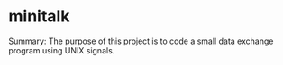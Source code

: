 # minitalk
Summary:
The purpose of this project is to code a small data exchange program
using UNIX signals.
